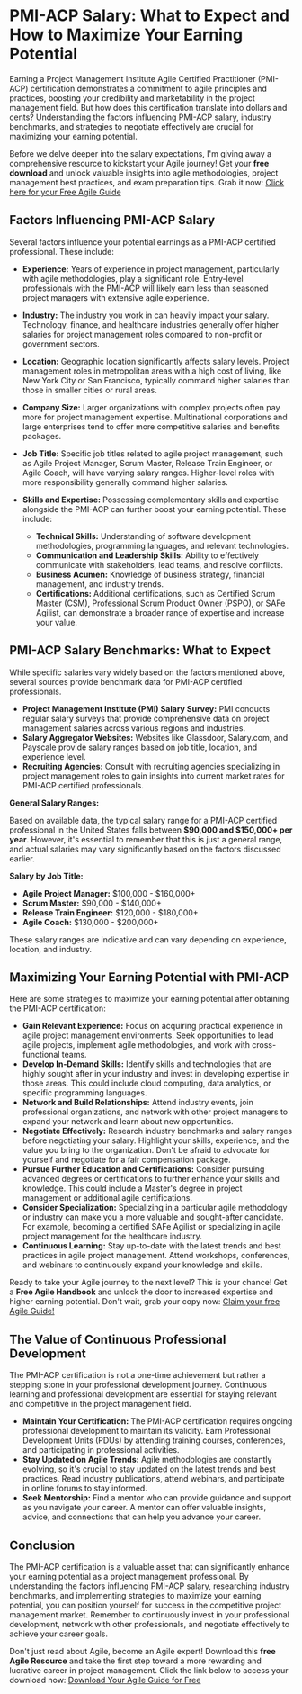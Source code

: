 # PMI-ACP Salary: What to Expect and How to Maximize Your Earning Potential

Earning a Project Management Institute Agile Certified Practitioner (PMI-ACP) certification demonstrates a commitment to agile principles and practices, boosting your credibility and marketability in the project management field. But how does this certification translate into dollars and cents? Understanding the factors influencing PMI-ACP salary, industry benchmarks, and strategies to negotiate effectively are crucial for maximizing your earning potential.

Before we delve deeper into the salary expectations, I'm giving away a comprehensive resource to kickstart your Agile journey! Get your **free download** and unlock valuable insights into agile methodologies, project management best practices, and exam preparation tips. Grab it now: [Click here for your Free Agile Guide](https://udemywork.com/pmi-acp-salary)

## Factors Influencing PMI-ACP Salary

Several factors influence your potential earnings as a PMI-ACP certified professional. These include:

*   **Experience:** Years of experience in project management, particularly with agile methodologies, play a significant role. Entry-level professionals with the PMI-ACP will likely earn less than seasoned project managers with extensive agile experience.

*   **Industry:** The industry you work in can heavily impact your salary. Technology, finance, and healthcare industries generally offer higher salaries for project management roles compared to non-profit or government sectors.

*   **Location:** Geographic location significantly affects salary levels. Project management roles in metropolitan areas with a high cost of living, like New York City or San Francisco, typically command higher salaries than those in smaller cities or rural areas.

*   **Company Size:** Larger organizations with complex projects often pay more for project management expertise. Multinational corporations and large enterprises tend to offer more competitive salaries and benefits packages.

*   **Job Title:** Specific job titles related to agile project management, such as Agile Project Manager, Scrum Master, Release Train Engineer, or Agile Coach, will have varying salary ranges. Higher-level roles with more responsibility generally command higher salaries.

*   **Skills and Expertise:** Possessing complementary skills and expertise alongside the PMI-ACP can further boost your earning potential. These include:
    *   **Technical Skills:** Understanding of software development methodologies, programming languages, and relevant technologies.
    *   **Communication and Leadership Skills:** Ability to effectively communicate with stakeholders, lead teams, and resolve conflicts.
    *   **Business Acumen:** Knowledge of business strategy, financial management, and industry trends.
    *   **Certifications:** Additional certifications, such as Certified Scrum Master (CSM), Professional Scrum Product Owner (PSPO), or SAFe Agilist, can demonstrate a broader range of expertise and increase your value.

## PMI-ACP Salary Benchmarks: What to Expect

While specific salaries vary widely based on the factors mentioned above, several sources provide benchmark data for PMI-ACP certified professionals.

*   **Project Management Institute (PMI) Salary Survey:** PMI conducts regular salary surveys that provide comprehensive data on project management salaries across various regions and industries.
*   **Salary Aggregator Websites:** Websites like Glassdoor, Salary.com, and Payscale provide salary ranges based on job title, location, and experience level.
*   **Recruiting Agencies:** Consult with recruiting agencies specializing in project management roles to gain insights into current market rates for PMI-ACP certified professionals.

**General Salary Ranges:**

Based on available data, the typical salary range for a PMI-ACP certified professional in the United States falls between **$90,000 and $150,000+ per year**. However, it's essential to remember that this is just a general range, and actual salaries may vary significantly based on the factors discussed earlier.

**Salary by Job Title:**

*   **Agile Project Manager:** $100,000 - $160,000+
*   **Scrum Master:** $90,000 - $140,000+
*   **Release Train Engineer:** $120,000 - $180,000+
*   **Agile Coach:** $130,000 - $200,000+

These salary ranges are indicative and can vary depending on experience, location, and industry.

## Maximizing Your Earning Potential with PMI-ACP

Here are some strategies to maximize your earning potential after obtaining the PMI-ACP certification:

*   **Gain Relevant Experience:** Focus on acquiring practical experience in agile project management environments. Seek opportunities to lead agile projects, implement agile methodologies, and work with cross-functional teams.
*   **Develop In-Demand Skills:** Identify skills and technologies that are highly sought after in your industry and invest in developing expertise in those areas. This could include cloud computing, data analytics, or specific programming languages.
*   **Network and Build Relationships:** Attend industry events, join professional organizations, and network with other project managers to expand your network and learn about new opportunities.
*   **Negotiate Effectively:** Research industry benchmarks and salary ranges before negotiating your salary. Highlight your skills, experience, and the value you bring to the organization. Don't be afraid to advocate for yourself and negotiate for a fair compensation package.
*   **Pursue Further Education and Certifications:** Consider pursuing advanced degrees or certifications to further enhance your skills and knowledge. This could include a Master's degree in project management or additional agile certifications.
*   **Consider Specialization:** Specializing in a particular agile methodology or industry can make you a more valuable and sought-after candidate. For example, becoming a certified SAFe Agilist or specializing in agile project management for the healthcare industry.
*   **Continuous Learning:** Stay up-to-date with the latest trends and best practices in agile project management. Attend workshops, conferences, and webinars to continuously expand your knowledge and skills.

Ready to take your Agile journey to the next level? This is your chance! Get a **Free Agile Handbook** and unlock the door to increased expertise and higher earning potential. Don't wait, grab your copy now: [Claim your free Agile Guide!](https://udemywork.com/pmi-acp-salary)

## The Value of Continuous Professional Development

The PMI-ACP certification is not a one-time achievement but rather a stepping stone in your professional development journey. Continuous learning and professional development are essential for staying relevant and competitive in the project management field.

*   **Maintain Your Certification:** The PMI-ACP certification requires ongoing professional development to maintain its validity. Earn Professional Development Units (PDUs) by attending training courses, conferences, and participating in professional activities.
*   **Stay Updated on Agile Trends:** Agile methodologies are constantly evolving, so it's crucial to stay updated on the latest trends and best practices. Read industry publications, attend webinars, and participate in online forums to stay informed.
*   **Seek Mentorship:** Find a mentor who can provide guidance and support as you navigate your career. A mentor can offer valuable insights, advice, and connections that can help you advance your career.

## Conclusion

The PMI-ACP certification is a valuable asset that can significantly enhance your earning potential as a project management professional. By understanding the factors influencing PMI-ACP salary, researching industry benchmarks, and implementing strategies to maximize your earning potential, you can position yourself for success in the competitive project management market. Remember to continuously invest in your professional development, network with other professionals, and negotiate effectively to achieve your career goals.

Don't just read about Agile, become an Agile expert! Download this **free Agile Resource** and take the first step toward a more rewarding and lucrative career in project management. Click the link below to access your download now: [Download Your Agile Guide for Free](https://udemywork.com/pmi-acp-salary)

